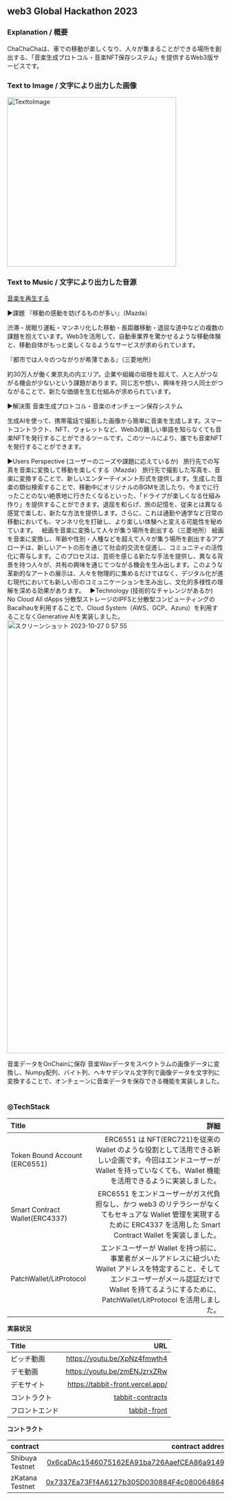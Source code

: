 ## web3 Global Hackathon 2023

### Explanation / 概要
ChaChaChaは、車での移動が楽しくなり、人々が集まることができる場所を創出する、「音楽生成プロトコル・音楽NFT保存システム」を提供するWeb3版サービスです。

###  Text to Image / 文字により出力した画像
<div >
<img width="393" alt="TexttoImage" src="https://github.com/Jun0908/Chacha-GPT/assets/31527310/a19c2360-4ab7-4e4f-ad92-5b51b61b06a4">
</div>

### Text to Music / 文字により出力した音源
[音楽を再生する](https://mubert.com/render/tracks/094a91f685064b0dbe1f43cb8995c063)

▶︎課題
『移動の感動を妨げるものが多い』（Mazda）

渋滞・居眠り運転・マンネリ化した移動・長距離移動・退屈な道中などの複数の課題を抱えています。Web3を活用して、自動車業界を驚かせるような移動体験と、移動自体がもっと楽しくなるようなサービスが求められています。

『都市では人々のつながりが希薄である』（三菱地所）

約30万人が働く東京丸の内エリア。企業や組織の垣根を超えて、人と人がつながる機会が少ないという課題があります。同じ志や想い、興味を持つ人同士がつながることで、新たな価値を生む仕組みが求められています。

▶︎解決策
音楽生成プロトコル・音楽のオンチェーン保存システム

生成AIを使って、携帯電話で撮影した画像から簡単に音楽を生成します。スマートコントラクト、NFT、ウォレットなど、Web3の難しい単語を知らなくても音楽NFTを発行することができるツールです。このツールにより、誰でも音楽NFTを発行することができます。

▶︎Users Perspective (ユーザーのニーズや課題に応えているか)
 
旅行先での写真を音楽に変換して移動を楽しくする（Mazda）
旅行先で撮影した写真を、音楽に変換することで、新しいエンターテイメント形式を提供します。生成した音楽の類似検索することで、移動中にオリジナルのBGMを流したり、今までに行ったことのない絶景地に行きたくなるといった、「ドライブが楽しくなる仕組み作り」を提供することができます。退屈を和らげ、旅の記憶を、従来とは異なる感覚で楽しむ、新たな方法を提供します。さらに、これは通勤や通学など日常の移動においても、マンネリ化を打破し、より楽しい体験へと変える可能性を秘めています。
 
絵画を音楽に変換して人々が集う場所を創出する（三菱地所）
絵画を音楽に変換し、年齢や性別・人種などを超えて人々が集う場所を創出するアプローチは、新しいアートの形を通じて社会的交流を促進し、コミュニティの活性化に寄与します。このプロセスは、芸術を感じる新たな手法を提供し、異なる背景を持つ人々が、共有の興味を通じてつながる機会を生み出します。このような革新的なアートの展示は、人々を物理的に集めるだけではなく、デジタル化が進む現代においても新しい形のコミュニケーションを生み出し、文化的多様性の理解を深める効果があります。
 
▶︎Technology (技術的なチャレンジがあるか)
 
No Cloud All dApps
分散型ストレージのIPFSと分散型コンピューティングのBacalhauを利用することで、Cloud System（AWS、GCP、Azuru）を利用することなくGenerative AIを実装しました。
<img width="1004" alt="スクリーンショット 2023-10-27 0 57 55" src="https://github.com/Jun0908/Chacha-GPT/assets/31527310/b4b4bb86-eed7-4d2a-91a4-83eabe5907db">

音楽データをOnChainに保存
音楽Wavデータをスペクトラムの画像データに変換し、Numpy配列、バイト列、ヘキサデシマル文字列で画像データを文字列に変換することで、オンチェーンに音楽データを保存できる機能を実装しました。
 

### ◎TechStack

| Title                          |                                                                                                                                                                                                                 詳細 |
| :----------------------------- | -------------------------------------------------------------------------------------------------------------------------------------------------------------------------------------------------------------------: |
| Token Bound Account (ERC6551)  |                                      ERC6551 は NFT(ERC721)を従来の Wallet のような役割として活用できる新しい企画です。今回はエンドユーザーが Wallet を持っていなくても、Wallet 機能を活用できるように実装しました。 |
| Smart Contract Wallet(ERC4337) |                                           ERC6551 をエンドユーザーがガス代負担なし、かつ web3 のリテラシーがなくてもセキュアな Wallet 管理を実現するために ERC4337 を活用した Smart Contract Wallet を実装しました。 |
| PatchWallet/LitProtocol        | エンドユーザーが Wallet を持つ前に、事業者がメールアドレスに紐づいた Wallet アドレスを特定すること、そしてエンドユーザーがメール認証だけで Wallet を持てるようにするために、PatchWallet/LitProtocol を活用しました。 |

**実装状況**

| Title          |                                                              URL |
| :------------- | ---------------------------------------------------------------: |
| ピッチ動画     |                                     https://youtu.be/XpNz4fmwth4 |
| デモ動画       |                                    https://youtu.be/zmENJzrxZRw |
| デモサイト     |                                 https://tabbit-front.vercel.app/ |
| コントラクト   | [tabbit-contracts](https://github.com/tabbitme/tabbit-contracts) |
| フロントエンド |         [tabbit-front](https://github.com/tabbitme/tabbit-front) |

**コントラクト**

| contract                   |                                                                                                                   contract address |
| :------------------------- | ---------------------------------------------------------------------------------------------------------------------------------: |
| Shibuya Testnet        | [0x6caDAc1546075162EA91ba726AaefCEA86a91493](https://blockscout.com/astar/address/0xFe055AeD04B5b1aBbD5ea7b4DF329a2B4E24A21A#code) |
| zKatana Testnet    | [0x7337Ea73Ff4A6127b305D030884F4c0800648643](https://blockscout.com/astar/address/0xC74399208F6Ea056d69Ad09a33eB25eAf8493a2b#code) |

